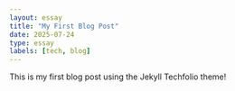 ```yaml
---
layout: essay
title: "My First Blog Post"
date: 2025-07-24
type: essay
labels: [tech, blog]
---
```

This is my first blog post using the Jekyll Techfolio theme!